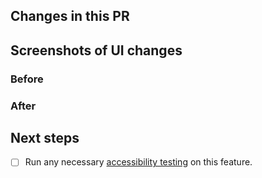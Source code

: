 <!-- Do you need to update the changelog? -->

## Changes in this PR

## Screenshots of UI changes

### Before

### After

## Next steps

- [ ] Run any necessary
      [accessibility testing](https://playbook.dxw.com/guides/web-accessibility.html)
      on this feature.
